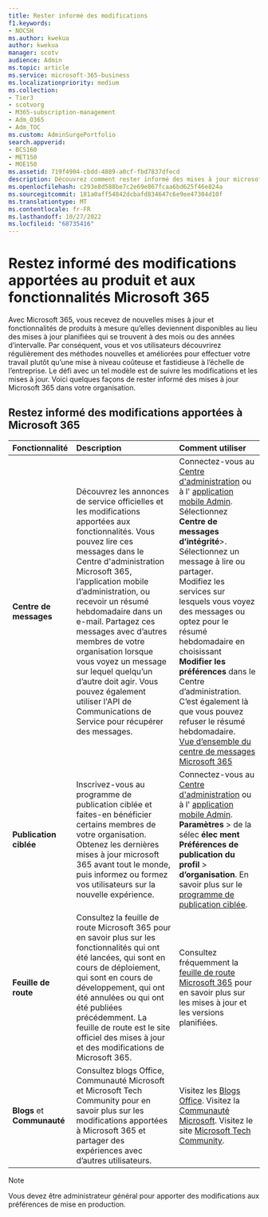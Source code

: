 ```yaml
---
title: Rester informé des modifications
f1.keywords:
- NOCSH
ms.author: kwekua
author: kwekua
manager: scotv
audience: Admin
ms.topic: article
ms.service: microsoft-365-business
ms.localizationpriority: medium
ms.collection:
- Tier3
- scotvorg
- M365-subscription-management
- Adm_O365
- Adm_TOC
ms.custom: AdminSurgePortfolio
search.appverid:
- BCS160
- MET150
- MOE150
ms.assetid: 719f4904-cbdd-4889-a0cf-fbd7837dfecd
description: Découvrez comment rester informé des mises à jour microsoft 365 à l’aide du Centre de messages, de la version ciblée, de la feuille de route et des blogs et de la communauté.
ms.openlocfilehash: c293e8d588be7c2e69e867fcaa6bd625f46e824a
ms.sourcegitcommit: 181a0aff54842dcbafd834647c6e9ee47304d10f
ms.translationtype: MT
ms.contentlocale: fr-FR
ms.lasthandoff: 10/27/2022
ms.locfileid: "68735416"
---
```

# <a name="stay-on-top-of-microsoft-365-product-and-feature-changes"></a>Restez informé des modifications apportées au produit et aux fonctionnalités Microsoft 365

Avec Microsoft 365, vous recevez de nouvelles mises à jour et fonctionnalités de produits à mesure qu’elles deviennent disponibles au lieu des mises à jour planifiées qui se trouvent à des mois ou des années d’intervalle. Par conséquent, vous et vos utilisateurs découvrirez régulièrement des méthodes nouvelles et améliorées pour effectuer votre travail plutôt qu’une mise à niveau coûteuse et fastidieuse à l’échelle de l’entreprise. Le défi avec un tel modèle est de suivre les modifications et les mises à jour. Voici quelques façons de rester informé des mises à jour Microsoft 365 dans votre organisation.

## <a name="stay-on-top-of-microsoft-365-changes"></a>Restez informé des modifications apportées à Microsoft 365

|Fonctionnalité|Description|Comment utiliser|
|:-----|:-----|:-----|
|**Centre de messages** <br/> |Découvrez les annonces de service officielles et les modifications apportées aux fonctionnalités. Vous pouvez lire ces messages dans le Centre d'administration Microsoft 365, l’application mobile d’administration, ou recevoir un résumé hebdomadaire dans un e-mail. Partagez ces messages avec d’autres membres de votre organisation lorsque vous voyez un message sur lequel quelqu’un d’autre doit agir. Vous pouvez également utiliser l'API de Communications de Service pour récupérer des messages.  <br/> |Connectez-vous au [Centre d'administration](../admin-overview/admin-center-overview.md) ou à l' [application mobile Admin](../admin-overview/admin-mobile-app.md). Sélectionnez **Centre de messages d’intégrité**\>. Sélectionnez un message à lire ou partager.  <br/> Modifiez les services sur lesquels vous voyez des messages ou optez pour le résumé hebdomadaire en choisissant **Modifier les préférences** dans le Centre d’administration. C’est également là que vous pouvez refuser le résumé hebdomadaire.  <br/> [Vue d’ensemble du centre de messages Microsoft 365](message-center.md) <br/> |
|**Publication ciblée** <br/> |Inscrivez-vous au programme de publication ciblée et faites-en bénéficier certains membres de votre organisation. Obtenez les dernières mises à jour microsoft 365 avant tout le monde, puis informez ou formez vos utilisateurs sur la nouvelle expérience.  <br/> |Connectez-vous au [Centre d'administration](../admin-overview/admin-center-overview.md) ou à l' [application mobile Admin](../admin-overview/admin-mobile-app.md). **Paramètres** \> de la sélec **élec ment Préférences de publication du profil** \> **d’organisation**. En savoir plus sur le [programme de publication ciblée](release-options-in-office-365.md).  <br/> |
|**Feuille de route** <br/> |Consultez la feuille de route Microsoft 365 pour en savoir plus sur les fonctionnalités qui ont été lancées, qui sont en cours de déploiement, qui sont en cours de développement, qui ont été annulées ou qui ont été publiées précédemment. La feuille de route est le site officiel des mises à jour et des modifications de Microsoft 365.  <br/> |Consultez fréquemment la [feuille de route Microsoft 365](https://www.microsoft.com/microsoft-365/roadmap) pour en savoir plus sur les mises à jour et les versions planifiées.  <br/> |
|**Blogs** et **Communauté** <br/> |Consultez blogs Office, Communauté Microsoft et Microsoft Tech Community pour en savoir plus sur les modifications apportées à Microsoft 365 et partager des expériences avec d’autres utilisateurs.  <br/> |Visitez les [Blogs Office](https://www.microsoft.com/en-us/microsoft-365/blog/). Visitez la [Communauté Microsoft](https://answers.microsoft.com). Visitez le site [Microsoft Tech Community](https://techcommunity.microsoft.com).  <br/> |

> [!NOTE]
> Vous devez être administrateur général pour apporter des modifications aux préférences de mise en production.
